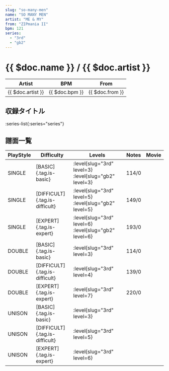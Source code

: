 ```yaml
---
slug: "so-many-men"
name: "SO MANY MEN"
artist: "ME & MY"
from: "ZIPmania II"
bpm: 121
series:
  - "3rd"
  - "gb2"
---
```


# {{ $doc.name }} / {{ $doc.artist }}

|Artist|BPM|From|
|------|---|----|
|{{ $doc.artist }}|{{ $doc.bpm }}|{{ $doc.from }}|

## 収録タイトル

:series-list{:series="series"}

## 譜面一覧

|PlayStyle|Difficulty|Levels|Notes|Movie|
|---------|----------|------|-----|-----|
|SINGLE|[BASIC]{.tag.is-basic}|<div class="field is-grouped is-grouped-multiline"> :level{slug="3rd" level=3} :level{slug="gb2" level=3}</div>|114/0||
|SINGLE|[DIFFICULT]{.tag.is-difficult}|<div class="field is-grouped is-grouped-multiline"> :level{slug="3rd" level=5} :level{slug="gb2" level=5}</div>|149/0||
|SINGLE|[EXPERT]{.tag.is-expert}|<div class="field is-grouped is-grouped-multiline"> :level{slug="3rd" level=6} :level{slug="gb2" level=6}</div>|193/0||
|DOUBLE|[BASIC]{.tag.is-basic}|<div class="field is-grouped is-grouped-multiline"> :level{slug="3rd" level=3}</div>|114/0||
|DOUBLE|[DIFFICULT]{.tag.is-difficult}|<div class="field is-grouped is-grouped-multiline"> :level{slug="3rd" level=4}</div>|139/0||
|DOUBLE|[EXPERT]{.tag.is-expert}|<div class="field is-grouped is-grouped-multiline"> :level{slug="3rd" level=7}</div>|220/0||
|UNISON|[BASIC]{.tag.is-basic}|<div class="field is-grouped is-grouped-multiline"> :level{slug="3rd" level=3}</div>|||
|UNISON|[DIFFICULT]{.tag.is-difficult}|<div class="field is-grouped is-grouped-multiline"> :level{slug="3rd" level=5}</div>|||
|UNISON|[EXPERT]{.tag.is-expert}|<div class="field is-grouped is-grouped-multiline"> :level{slug="3rd" level=6}</div>|||

